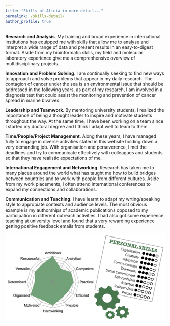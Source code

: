 ```yaml
---
title: "Skills of Alicia in more detail..."
permalink: /skills-detail/
author_profile: true
---
```


**Research and Analysis**. My training and broad experience in international institutions has equipped me with skills that allow me to analyse and interpret a wide range of data and present results in an easy-to-digest format. Aside from my bioinformatic skills, my field and molecular laboratory experience give me a comprenhensive overview of multidisciplinary projects.

**Innovation and Problem Solving**. I am continually seeking to find new ways to approach and solve problems that appear in my daily research. The contagion of cancer under the sea is an environmental issue that should be addressed in the following years, as part of my research, I am involved in a diagnosis test that could assist the monitoring and prevention of cancer spread in marine bivalves.

**Leadership and Teamwork**. By mentoring university students, I realized the importance of being a thought leader to inspire and motivate students throughout the way. At the same time, I have been working on a team since I started my doctoral degree and I think I adapt well to team to them.

**Time/People/Project Management**. Along these years, I have managed fully to engage in diverse activities stated in this website holding down a very demanding job. With organisation and perseverence, I met the deadlines and try to communicate effectively with colleagues and students so that they have realistic expectations of me.

**International Engagement and Networking**. Research has taken me to many places around the world what has taught me how to build bridges between countries and to work with people from different cultures. Aside from my work placements, I often attend international conferences to expand my connections and collaborations.

**Communication and Teaching**. I have learnt to adapt my wrting/speaking style to appropiate contexts and audience levels. The most obvious example is my authorships of academic publications opposed to my participation in different outreach activities. I had also got some experience teaching at university level and found that a very rewarding experience getting positive feedback emails from students.

<img src='/images/skills-bruzos.png'>  
